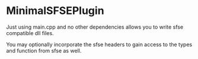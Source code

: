 # MinimalSFSEPlugin

Just using main.cpp and no other dependencies allows you to write sfse compatible dll files.

You may optionally incorporate the sfse headers to gain access to the types and function from sfse as well.
